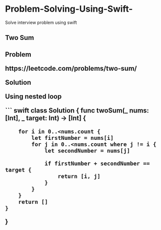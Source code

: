 # Problem-Solving-Using-Swift-
Solve interview problem using swift

<h2>Two Sum<h2> 
  <p><b>Problem</b></p>
  <p>https://leetcode.com/problems/two-sum/<p>
  
  <p><b>Solution</b></p>
     <p>Using nested loop</p>
     ``` swift
     class Solution {
     func twoSum(_ nums: [Int], _ target: Int) -> [Int] {
      
        for i in 0..<nums.count {
            let firstNumber = nums[i]
            for j in 0..<nums.count where j != i {
                let secondNumber = nums[j]
                
                if firstNumber + secondNumber == target {
                    return [i, j]
                }
            }
        }
        return []
    }
}

 ```
